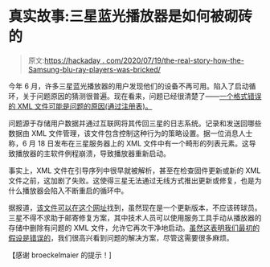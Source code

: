 # 真实故事:三星蓝光播放器是如何被砌砖的

> 原文:[https://hackaday . com/2020/07/19/the-real-story-how-the-Samsung-blu-ray-players-was-bricked/](https://hackaday.com/2020/07/19/the-real-story-how-samsung-blu-ray-players-were-bricked/)

今年 6 月，许多三星蓝光播放器的用户发现他们的设备不再可用。陷入了启动循环，关于问题原因的猜测很普遍。现在看来，问题已经很清楚了——[一个格式错误的 XML 文件可能是问题的原因(通过注册表)。](https://www.theregister.com/2020/07/18/samsung_bluray_mass_dieoff_explained/)

问题源于存储用户数据并通过互联网将其传回三星的日志系统。记录和发送回哪些数据由 XML 文件管理，该文件包含控制这种行为的策略设置。据一位消息人士称，6 月 18 日发布在三星服务器上的 XML 文件中有一个畸形的列表元素。这导致播放器的主软件例程崩溃，导致播放器重新启动。

事实上，XML 文件在引导序列中很早就被解析，甚至在检查固件更新或新的 XML 文件之前，这加剧了失败。这使得三星无法通过无线方式推出更新或修复，也是为什么播放器会陷入不断重启的循环中。

据报道，[该文件可以在这个网址](https://configprd.samsungcloudsolution.net/openapi/dict/logpolicyconfig)找到，虽然现在是一个更新版本，不应该砖球员。三星不得不求助于邮寄修复方案，其中技术人员可以使用服务工具手动从播放器的存储中删除有问题的 XML 文件，允许它再次干净地启动。[虽然这表明我们最初的假设是错误的](https://hackaday.com/2020/06/26/ask-hackaday-what-can-be-done-with-your-bootlooping-blu-ray/)，我们很高兴看到问题的解决方案，尽管这需要很多麻烦。

【感谢 broeckelmaier 的提示！]